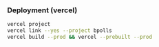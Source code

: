 ### Deployment (vercel)

```bash
vercel project
vercel link --yes --project bpolls
vercel build --prod && vercel --prebuilt --prod
```